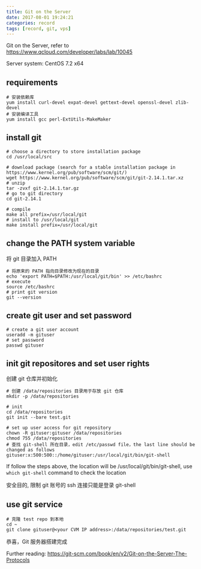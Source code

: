 ```yaml
---
title: Git on the Server
date: 2017-08-01 19:24:21
categories: record
tags: [record, git, vps]
---
```


Git on the Server, refer to https://www.qcloud.com/developer/labs/lab/10045

Server system: CentOS 7.2 x64
<!-- more -->

## requirements
```
# 安装依赖库
yum install curl-devel expat-devel gettext-devel openssl-devel zlib-devel
# 安装编译工具
yum install gcc perl-ExtUtils-MakeMaker
```
## install git

```
# choose a directory to store installation package
cd /usr/local/src

# download package (search for a stable installation package in https://www.kernel.org/pub/software/scm/git/)
wget https://www.kernel.org/pub/software/scm/git/git-2.14.1.tar.xz
# unzip
tar -zvxf git-2.14.1.tar.gz
# go to git directory
cd git-2.14.1

# compile
make all prefix=/usr/local/git
# install to /usr/local/git 
make install prefix=/usr/local/git
```

## change the PATH system variable

将 git 目录加入 PATH
```
# 将原来的 PATH 指向目录修改为现在的目录
echo 'export PATH=$PATH:/usr/local/git/bin' >> /etc/bashrc
# execute
source /etc/bashrc
# print git version
git --version
```

## create git user and set password 

```
# create a git user account
useradd -m gituser
# set password
passwd gituser
```

## init git repositores and set user rights

创建 git 仓库并初始化
```
# 创建 /data/repositories 目录用于存放 git 仓库
mkdir -p /data/repositories

# init
cd /data/repositories
git init --bare test.git

# set up user access for git repository
chown -R gituser:gituser /data/repositories
chmod 755 /data/repositories
# 查找 git-shell 所在目录，edit /etc/passwd file，the last line should be changed as follows
gituser:x:500:500::/home/gituser:/usr/local/git/bin/git-shell
```
If follow the steps above, the location will be /usr/local/git/bin/git-shell, use `which git-shell` command to check the location

安全目的, 限制 git 账号的 ssh 连接只能是登录 git-shell

## use git service
```
# 克隆 test repo 到本地
cd ~
git clone gituser@<your CVM IP address>:/data/repositories/test.git
```

恭喜，Git 服务器搭建完成

Further reading: https://git-scm.com/book/en/v2/Git-on-the-Server-The-Protocols